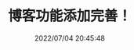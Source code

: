 ---
title: 博客功能添加完善！
date: 2022/07/04 20:45:48
update: 2022/07/04 20:45:48
categories:
 - [建站日志]
tags:
 - 小破站基建记录
fancybox: false
valine:
  placeholder: "博客功能添加与个人踩坑指南💪"
---